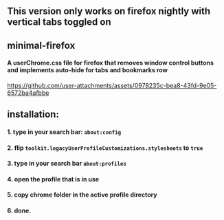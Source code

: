 ## This version only works on firefox nightly with vertical tabs toggled on

## minimal-firefox

#### A userChrome.css file for firefox that removes window control buttons and implements auto-hide for tabs and bookmarks row

https://github.com/user-attachments/assets/0978235c-bea8-43fd-9e05-6572ba4afbbe



## installation:

#### 1. type in your search bar: ```about:config```
#### 2. flip ```toolkit.legacyUserProfileCustomizations.stylesheets``` to ```true```
#### 3. type in your search bar ```about:profiles```
#### 4. open the profile that is in use
#### 5. copy chrome folder in the active profile directory
#### 6. done.  




